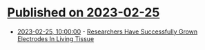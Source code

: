 # [Published on 2023-02-25](index.md)

* [2023-02-25, 10:00:00](https://science.slashdot.org/story/23/02/24/2217219/researchers-have-successfully-grown-electrodes-in-living-tissue?utm_source=rss1.0mainlinkanon&utm_medium=feed) - [Researchers Have Successfully Grown Electrodes In Living Tissue](https://science.slashdot.org/story/23/02/24/2217219/researchers-have-successfully-grown-electrodes-in-living-tissue?utm_source=rss1.0mainlinkanon&utm_medium=feed)
